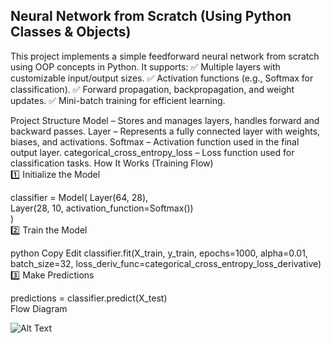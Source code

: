 <h2>Neural Network from Scratch (Using Python Classes & Objects)</h2>
<h1Overview</h1>
This project implements a simple feedforward neural network from scratch using OOP concepts in Python. It supports:
✅ Multiple layers with customizable input/output sizes.
✅ Activation functions (e.g., Softmax for classification).
✅ Forward propagation, backpropagation, and weight updates.
✅ Mini-batch training for efficient learning.

Project Structure
Model – Stores and manages layers, handles forward and backward passes.
Layer – Represents a fully connected layer with weights, biases, and activations.
Softmax – Activation function used in the final output layer.
categorical_cross_entropy_loss – Loss function used for classification tasks.
How It Works (Training Flow) <br>
1️⃣ Initialize the Model

classifier = Model(
    Layer(64, 28),  
    Layer(28, 10, activation_function=Softmax())  
) <br>
2️⃣ Train the Model

python
Copy
Edit
classifier.fit(X_train, y_train, epochs=1000, alpha=0.01, batch_size=32, loss_deriv_func=categorical_cross_entropy_loss_derivative) <br>
3️⃣ Make Predictions

predictions = classifier.predict(X_test) <br>
Flow Diagram

![Alt Text](https://github.com/Coolcoder009/NeuralNetworks-Scratch/blob/main/Flow/Neural%20Network.png?raw=true)
